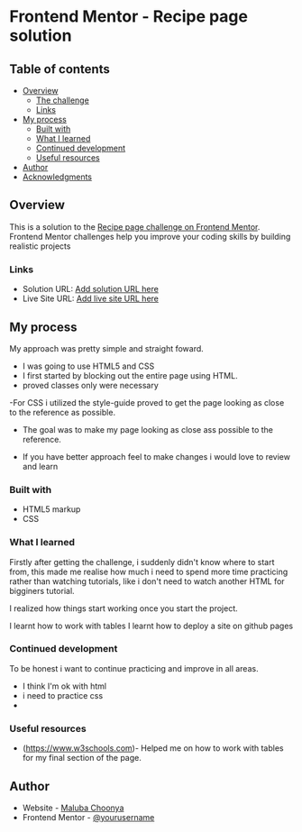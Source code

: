 # Frontend Mentor - Recipe page solution


## Table of contents

- [Overview](#overview)
  - [The challenge](#the-challenge)
  - [Links](#links)
- [My process](#my-process)
  - [Built with](#built-with)
  - [What I learned](#what-i-learned)
  - [Continued development](#continued-development)
  - [Useful resources](#useful-resources)
- [Author](#author)
- [Acknowledgments](#acknowledgments)

## Overview
This is a solution to the [Recipe page challenge on Frontend Mentor](https://www.frontendmentor.io/challenges/recipe-page-KiTsR8QQKm). Frontend Mentor challenges help you improve your coding skills by building realistic projects


### Links

- Solution URL: [Add solution URL here](https://your-solution-url.com)
- Live Site URL: [Add live site URL here](https://your-live-site-url.com)

## My process
  My approach was pretty simple and straight foward. 

  - I was going to use HTML5 and CSS
  - I first started by blocking out the entire page using HTML.
  - proved classes only were necessary

  -For CSS i utilized the style-guide proved to get the page looking as close to the reference as possible.
  - The goal was to make my page looking as close ass possible to the reference.
  
  - If you have better approach feel to make changes i would love to review and learn

### Built with

- HTML5 markup
- CSS 


### What I learned

Firstly after getting the challenge, i suddenly didn't know where to start from, this made me realise how much i need to spend more time practicing rather than watching tutorials, like i don't need to watch another HTML for bigginers tutorial.

I realized how things start working once you start the project.

I learnt how to work with tables
I learnt how to deploy a site on github pages


### Continued development

To be honest i want to continue practicing and improve in all areas.
 - I think I'm ok with html
 - i need to practice css
 - 

### Useful resources

- (https://www.w3schools.com)- Helped me on how to work with tables for my final section of the page.

## Author

- Website - [Maluba Choonya](https://www.your-site.com)
- Frontend Mentor - [@yourusername](https://www.frontendmentor.io/profile/yourusername)
